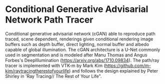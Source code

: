 # Conditional Generative Advisarial Network Path Tracer

Conditional generative advisarial network (cGAN)  able to reproduce path traced, scene dependent, renderings given conditional rendering image buffers such as depth buffer, direct lighting, normal buffer and albedo capable of global illumination. The cGAN architecture is a U-Net commonly used in segmentation and is modeled after Manu Thomas and Angus Forbes's DeepIllumination (https://arxiv.org/abs/1710.09834). The path/ray tracer is implemented with VTK-m by Mark Kim (https://github.com/m-kim/raytracingtherestofyourlife) and follows the design explained by Peter Shirley in 'Ray Tracing// The Rest of Your Life". 